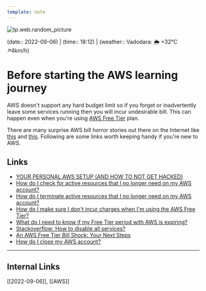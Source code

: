 ```yaml
---
template: note
---
```

![tp.web.random_picture](https://images.unsplash.com/photo-1498855926480-d98e83099315?crop=entropy&cs=tinysrgb&fit=crop&fm=jpg&h=300&ixid=MnwxfDB8MXxyYW5kb218MHx8dHJlZSxsYW5kc2NhcGUsd2F0ZXIsbW91bnRhaW58fHx8fHwxNjYyNDY4MTY3&ixlib=rb-1.2.1&q=80&utm_campaign=api-credit&utm_medium=referral&utm_source=unsplash_source&w=900)

(date:: 2022-09-06) | (time:: 18:12) | (weather:: Vadodara: 🌦   +32°C ↗4km/h)

# Before starting the AWS learning journey
AWS doesn't support any hard budget limit so if you forget or inadvertently leave some services running then you will incur undesirable bill. This can happen even when you're using [AWS Free Tier](https://aws.amazon.com/free/) plan.

There are many surprise AWS bill horror stories out there on the Internet like [this](https://twitter.com/flaviocopes/status/1542148015808544769) and [this](https://twitter.com/GergelyOrosz/status/1541892714094100481). Following are some links worth keeping handy if you're new to AWS.

## Links
- [YOUR PERSONAL AWS SETUP (AND HOW TO NOT GET HACKED)](https://openupthecloud.com/how-to-setup-an-aws-to-experiment-and-learn/)
- [How do I check for active resources that I no longer need on my AWS account?](https://aws.amazon.com/premiumsupport/knowledge-center/check-for-active-resources/)
- [How do I terminate active resources that I no longer need on my AWS account?](https://aws.amazon.com/premiumsupport/knowledge-center/terminate-resources-account-closure/)
- [How do I make sure I don't incur charges when I'm using the AWS Free Tier?](https://aws.amazon.com/premiumsupport/knowledge-center/free-tier-charges/)
- [What do I need to know if my Free Tier period with AWS is expiring?](https://aws.amazon.com/premiumsupport/knowledge-center/free-tier-expiring/)
- [Stackoverflow: How to disable all services?](https://stackoverflow.com/questions/17528559/aws-how-to-disable-all-services)
- [An AWS Free Tier Bill Shock: Your Next Steps](https://www.lastweekinaws.com/blog/an-aws-free-tier-bill-shock-your-next-steps/)
- [How do I close my AWS account?](https://aws.amazon.com/premiumsupport/knowledge-center/close-aws-account/)

---
## Internal Links
[[2022-09-06]], [[AWS]]
